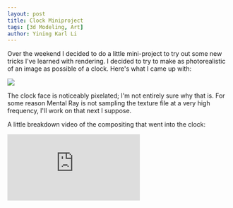 ```yaml
---
layout: post
title: Clock Miniproject
tags: [3d Modeling, Art]
author: Yining Karl Li
---
```


Over the weekend I decided to do a little mini-project to try out some new tricks I've learned with rendering. I decided to try to make as photorealistic of an image as possible of a clock. Here's what I came up with:

[![]({{site.url}}/content/images/2010/Nov/testrender_composite.jpg)]({{site.url}}/content/images/2010/Nov/testrender_composite.jpg)

The clock face is noticeably pixelated; I'm not entirely sure why that is. For some reason Mental Ray is not sampling the texture file at a very high frequency, I'll work on that next I suppose.

A little breakdown video of the compositing that went into the clock:

<div class='embed-container'><iframe src='https://player.vimeo.com/video/16631563' frameborder='0' allow="fullscreen; picture-in-picture; encrypted-media">Clock Rendering/Compositing Breakdown</iframe></div>
